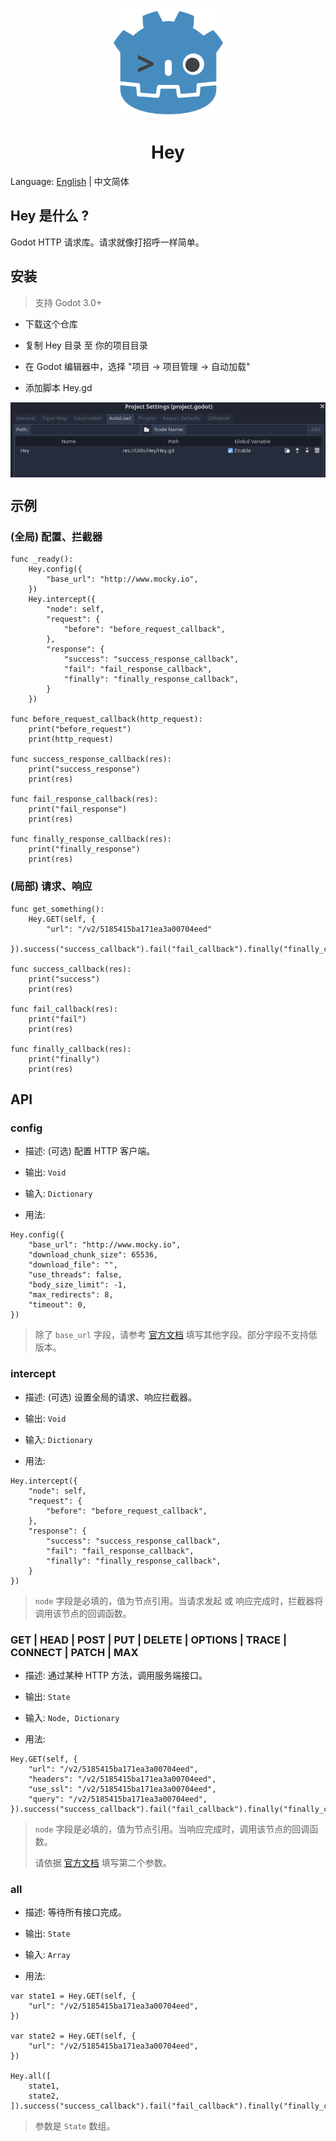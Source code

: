 <p align="center"><img src="https://raw.githubusercontent.com/tony709394/Hey/main/Images/logo.png" align="center" width="175"></p>
<h1 align="center">Hey</h1>

Language: [English](README.md) | 中文简体

## Hey 是什么 ?

Godot HTTP 请求库。请求就像打招呼一样简单。

## 安装

> 支持 Godot 3.0+

- 下载这个仓库

- 复制 Hey 目录 至 你的项目目录

- 在 Godot 编辑器中，选择 "项目 -> 项目管理 -> 自动加载"

- 添加脚本 Hey.gd

<p align="center"><img src="https://raw.githubusercontent.com/tony709394/Hey/main/Images/autoload.png" align="center"></p>

## 示例

### (全局) 配置、拦截器

```
func _ready():
    Hey.config({
        "base_url": "http://www.mocky.io",
    })
    Hey.intercept({
        "node": self,
        "request": {
            "before": "before_request_callback",
        },
        "response": {
            "success": "success_response_callback",
            "fail": "fail_response_callback",
            "finally": "finally_response_callback",
        }
    })

func before_request_callback(http_request):
    print("before_request")
    print(http_request)

func success_response_callback(res):
    print("success_response")
    print(res)

func fail_response_callback(res):
    print("fail_response")
    print(res)

func finally_response_callback(res):
    print("finally_response")
    print(res)
```

### (局部) 请求、响应

```
func get_something():
    Hey.GET(self, {
        "url": "/v2/5185415ba171ea3a00704eed"
    }).success("success_callback").fail("fail_callback").finally("finally_callback")

func success_callback(res):
    print("success")
    print(res)

func fail_callback(res):
    print("fail")
    print(res)

func finally_callback(res):
    print("finally")
    print(res)
```

## API

### config

- 描述: (可选) 配置 HTTP 客户端。

- 输出: `Void`

- 输入: `Dictionary`

- 用法:

```
Hey.config({
    "base_url": "http://www.mocky.io",
    "download_chunk_size": 65536,
    "download_file": "",
    "use_threads": false,
    "body_size_limit": -1,
    "max_redirects": 8,
    "timeout": 0,
})
```

> 除了 `base_url` 字段，请参考 [官方文档](https://docs.godotengine.org/en/stable/classes/class_httprequest.html) 填写其他字段。部分字段不支持低版本。

### intercept

- 描述: (可选) 设置全局的请求、响应拦截器。

- 输出: `Void`

- 输入: `Dictionary`

- 用法:

```
Hey.intercept({
    "node": self,
    "request": {
        "before": "before_request_callback",
    },
    "response": {
        "success": "success_response_callback",
        "fail": "fail_response_callback",
        "finally": "finally_response_callback",
    }
})
```

> `node` 字段是必填的，值为节点引用。当请求发起 或 响应完成时，拦截器将调用该节点的回调函数。

### GET | HEAD | POST | PUT | DELETE | OPTIONS | TRACE | CONNECT | PATCH | MAX

- 描述: 通过某种 HTTP 方法，调用服务端接口。

- 输出: `State`

- 输入: `Node, Dictionary`

- 用法:

```
Hey.GET(self, {
    "url": "/v2/5185415ba171ea3a00704eed",
    "headers": "/v2/5185415ba171ea3a00704eed",
    "use_ssl": "/v2/5185415ba171ea3a00704eed",
    "query": "/v2/5185415ba171ea3a00704eed",
}).success("success_callback").fail("fail_callback").finally("finally_callback")
```

> `node` 字段是必填的，值为节点引用。当响应完成时，调用该节点的回调函数。
> 
> 请依据 [官方文档](https://docs.godotengine.org/en/stable/classes/class_httprequest.html) 填写第二个参数。

### all

- 描述: 等待所有接口完成。

- 输出: `State`

- 输入: `Array`

- 用法:

```
var state1 = Hey.GET(self, {
    "url": "/v2/5185415ba171ea3a00704eed",
})

var state2 = Hey.GET(self, {
    "url": "/v2/5185415ba171ea3a00704eed",
})

Hey.all([
    state1,
    state2,
]).success("success_callback").fail("fail_callback").finally("finally_callback")
```

> 参数是 `State` 数组。
